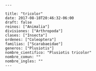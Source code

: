 
      ---

      title: "tricolor"
      date: 2017-08-18T20:46:32-06:00
      draft: false
      reinos: ["Animalia"]
      divisiones: ["Arthropoda"]
      clases: ["Insecta"]
      ordenes: ["Coleoptera"]
      familias: ["Scarabaeidae"]
      generos: ["Plusiotis"]
      nombre_cientifico: "Plusiotis tricolor"
      nombre_comun: ""
      nombre_ingles: ""
      ---

      
